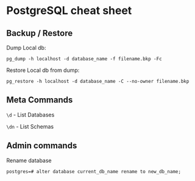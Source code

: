# PostgreSQL cheat sheet

## Backup / Restore

Dump Local db:

```pg_dump -h localhost -d database_name -f filename.bkp -Fc```

Restore Local db from dump:

```pg_restore -h localhost -d database_name -C --no-owner filename.bkp```

## Meta Commands

`\d` - List Databases

`\dn` - List Schemas

## Admin commands

Rename database

```postgres=# alter database current_db_name rename to new_db_name;```
